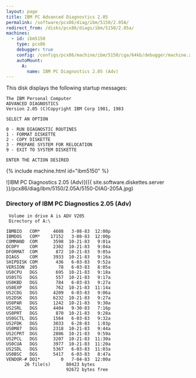 ```yaml
---
layout: page
title: IBM PC Advanced Diagnostics 2.05
permalink: /software/pcx86/diag/ibm/5150/2.05A/
redirect_from: /disks/pcx86/diags/ibm/5150/2.05a/
machines:
  - id: ibm5150
    type: pcx86
    debugger: true
    config: /configs/pcx86/machine/ibm/5150/cga/64kb/debugger/machine.xml
    autoMount:
      A:
        name: IBM PC Diagnostics 2.05 (Adv)
---
```


This disk displays the following startup messages:

    The IBM Personal Computer                                                       
    ADVANCED DIAGNOSTICS                                                            
    Version 2.05 (C)Copyright IBM Corp 1981, 1983                                   
                                                                                    
    SELECT AN OPTION                                                                
                                                                                    
    0 - RUN DIAGNOSTIC ROUTINES                                                     
    1 - FORMAT DISKETTE                                                             
    2 - COPY DISKETTE                                                               
    3 - PREPARE SYSTEM FOR RELOCATION                                               
    9 - EXIT TO SYSTEM DISKETTE                                                     
                                                                                    
    ENTER THE ACTION DESIRED                                                        

{% include machine.html id="ibm5150" %}

![IBM PC Diagnostics 2.05 (Adv)]({{ site.software.diskettes.server }}/pcx86/diag/ibm/5150/2.05A/5150-DIAG-205A.jpg)

### Directory of IBM PC Diagnostics 2.05 (Adv)

     Volume in drive A is ADV V205
     Directory of A:\

    IBMBIO   COM*     4608   3-08-83  12:00p
    IBMDOS   COM*    17152   3-08-83  12:00p
    COMMAND  COM      3598  10-21-83   9:01a
    DCOPY    COM      2302  10-21-83   9:04a
    DFORMAT  COM       872  10-21-83   9:05a
    DIAGS    COM      3933  10-21-83   9:16a
    SHIPDISK COM       436   6-03-83   9:52a
    VERSION  205        78   6-03-83   8:05a
    US0CPU   DGS       695  10-21-83   9:18a
    US0STG   DGS       557  10-21-83   9:17a
    US0KBD   DGS       784   6-03-83   9:27a
    US0EXP   DGS       762  10-21-83  11:14a
    US2CDG   DGS      4209   6-03-83   9:06a
    US2DSK   DGS      6232  10-21-83   9:27a
    US0PAR   DGS      1242  10-21-83   9:30a
    US2SRL   DGS      4404   9-30-83   7:16p
    US0PRT   DGS       870  10-21-83   9:28a
    US0GCTL  DGS      1564   6-03-83   9:32a
    US2FDK   DGS      3033   6-28-83   1:03p
    US0M87   DGS      2318  10-21-83   9:44a
    US2CPRT  DGS      2806  10-21-83   9:59a
    US2PCL   DGS      3207  10-21-83  11:30a
    US0CUA   DGS      3977  10-21-83  11:20a
    US2SDL   DGS      5367   6-03-83  11:03a
    US0BSC   DGS      5417   6-03-83   8:47a
    VENDOR-# DO1*        0   7-04-83  12:00a
           26 file(s)      80423 bytes
                           92672 bytes free
